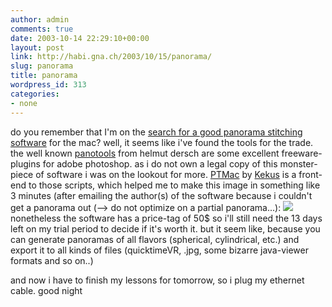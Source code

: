 ```yaml
---
author: admin
comments: true
date: 2003-10-14 22:29:10+00:00
layout: post
link: http://habi.gna.ch/2003/10/15/panorama/
slug: panorama
title: panorama
wordpress_id: 313
categories:
- none
---
```


do you remember that I'm on the [ search for a good panorama stitching software](http://habi.gna.ch/blog/archives/000026.html) for the mac?
well, it seems like i've found the tools for the trade.
the well known [panotools](http://www.panoguide.com/software/reviews/panotools_v21.html) from helmut dersch are some excellent freeware-plugins for adobe photoshop. as i do not own a legal copy of this monster-piece of software i was on the lookout for more.
[PTMac](http://www.kekus.com/ptmac/index.html) by [Kekus](http://www.kekus.com/)  is a front-end to those scripts, which helped me to make this image in something like 3 minutes (after emailing the author(s) of the software because i couldn't get a panorama out (--> do not optimize on a partial panorama...):
[![](http://habi.gna.ch/blog/images/kos-tm.jpg)](http://habi.gna.ch/blog/images/kos)
nonetheless the software has a price-tag of 50$ so i'll still need the 13 days left on my trial period to decide if it's worth it. but it seem like, because you can generate panoramas of all flavors (spherical, cylindrical, etc.) and export it to all kinds of files (quicktimeVR, .jpg, some bizarre java-viewer formats and so on..)

and now i have to finish my lessons for tomorrow, so i plug my ethernet cable.  good night
